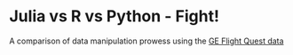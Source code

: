 # Julia vs R vs Python - Fight!
A comparison of data manipulation prowess using the [GE Flight Quest data](https://www.kaggle.com/c/flight/data)
